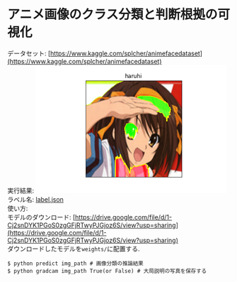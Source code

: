 # アニメ画像のクラス分類と判断根拠の可視化
データセット: [https://www.kaggle.com/splcher/animefacedataset](https://www.kaggle.com/splcher/animefacedataset)  
実行結果: ![alt](./results/imgf8a7.png)  
ラベル名: [label.json](./labels.json)  
使い方:  
モデルのダウンロード: [https://drive.google.com/file/d/1-Cj2snDYK1PGoS0zgGFjRTwyPJGjoz6S/view?usp=sharing](https://drive.google.com/file/d/1-Cj2snDYK1PGoS0zgGFjRTwyPJGjoz6S/view?usp=sharing)  
ダウンロードしたモデルを`weights/`に配置する.  
```
$ python predict img_path # 画像分類の推論結果
$ python gradcam img_path True(or False) # 大局説明の写真を保存する
```
